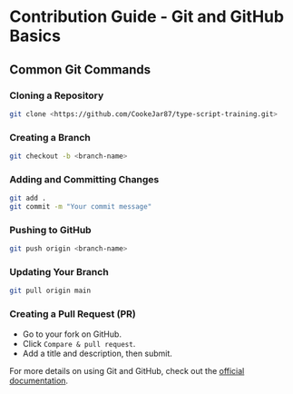 
# Contribution Guide - Git and GitHub Basics

## Common Git Commands

### Cloning a Repository
```bash
git clone <https://github.com/CookeJar87/type-script-training.git>
```

### Creating a Branch
```bash
git checkout -b <branch-name>
```

### Adding and Committing Changes
```bash
git add .
git commit -m "Your commit message"
```

### Pushing to GitHub
```bash
git push origin <branch-name>
```

### Updating Your Branch
```bash
git pull origin main
```

### Creating a Pull Request (PR)
- Go to your fork on GitHub.
- Click `Compare & pull request`.
- Add a title and description, then submit.

For more details on using Git and GitHub, check out the [official documentation](https://docs.github.com/en/get-started/quickstart/hello-world).
